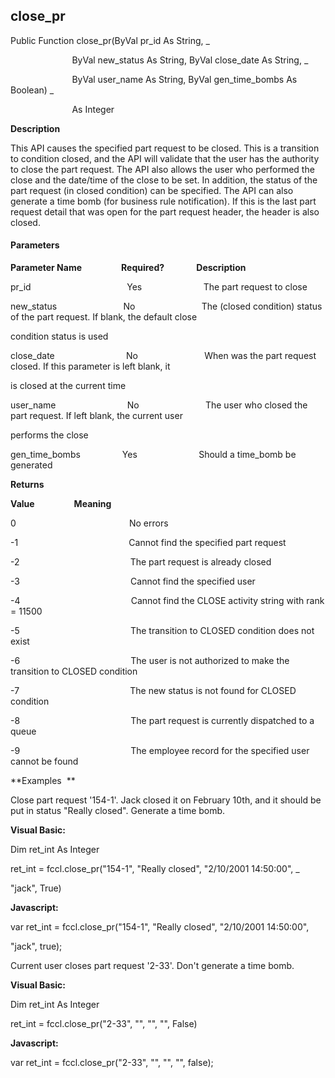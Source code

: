 close_pr
--------

Public Function close_pr(ByVal pr_id As String, _

                         ByVal new_status As String, ByVal close_date As String, _

                         ByVal user_name As String, ByVal gen_time_bombs As Boolean) _

                         As Integer

**Description**

This API causes the specified part request to be closed. This is a transition to condition closed, and the API will validate that the user has the authority to close the part request. The API also allows the user who performed the close and the date/time of the close to be set. In addition, the status of the part request (in closed condition) can be specified. The API can also generate a time bomb (for business rule notification). If this is the last part request detail that was open for the part request header, the header is also closed.

#### Parameters
**Parameter Name**                **Required?**             **Description**

pr_id                                       Yes                         The part request to close

new_status                           No                           The (closed condition) status of the part request. If blank, the default close

condition status is used

close_date                             No                           When was the part request closed. If this parameter is left blank, it

is closed at the current time

user_name                             No                           The user who closed the part request. If left blank, the current user

performs the close

gen_time_bombs                 Yes                         Should a time_bomb be generated

**Returns**

**Value**                **Meaning**

0                                              No errors

-1                                             Cannot find the specified part request

-2                                             The part request is already closed

-3                                             Cannot find the specified user

-4                                             Cannot find the CLOSE activity string with rank = 11500

-5                                             The transition to CLOSED condition does not exist

-6                                             The user is not authorized to make the transition to CLOSED condition

-7                                             The new status is not found for CLOSED condition

-8                                             The part request is currently dispatched to a queue

-9                                             The employee record for the specified user cannot be found

**Examples  **

 Close part request '154-1'. Jack closed it on February 10th, and it should be put in status "Really closed". Generate a time bomb.

**Visual Basic:**

Dim ret_int As Integer

ret_int = fccl.close_pr("154-1", "Really closed", "2/10/2001 14:50:00", _

"jack", True)

**Javascript:**

var ret_int = fccl.close_pr("154-1", "Really closed", "2/10/2001 14:50:00",

"jack", true);

 Current user closes part request '2-33'. Don't generate a time bomb.

**Visual Basic:**

Dim ret_int As Integer

ret_int = fccl.close_pr("2-33", "", "", "", False)

**Javascript:**

var ret_int = fccl.close_pr("2-33", "", "", "", false);